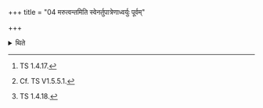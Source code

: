 +++
title = "04 मरुत्वन्तमिति स्वेनर्तुपात्रेणाध्वर्युः पूर्वम्"

+++

<details><summary>थिते</summary>

4. With marutvantam...[^1] (the Adhvaryu takes the prior Marutvatīya by means of his own Rtu-cup;[^2] with indra marutvaḥ ...[^3] the Pratiprasthāts (takes) the posterior (Marutvatīya) by means of his own (R̥tu-cup).  

[^1]: TS 1.4.17.  

[^2]: Cf. TS V1.5.5.1.  

[^3]: TS 1.4.18.  
</details>
